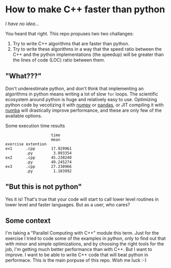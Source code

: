 # How to make C++ faster than python

*I have no idea...*

You heard that right. This repo propuses two two challanges:

1. Try to write C++ algorithms that are faster than python.
1. Try to write these algorithms in a way that the speed ratio between the C++ and the python implementations (the speedup) will be greater than the lines of code (LOC) ratio between them.

## "What???"

Don't underestimate python, and don't think that implementing an algorithms in python means writing a lot of slow `for` loops.
The scientific ecosystem around python is huge and relatively easy to use.
Optimizing python code by vecotizing it with [numpy](http://www.numpy.org/) or [pandas](http://pandas.pydata.org/), or JIT compiling it with [numba](http://numba.pydata.org/) will drastically improve performance, and these are only few of the available options.

Some execution time results

                        time
                        mean
    exercise extention           
    ex1      .cpp       17.929961
             .py         3.093354
    ex2      .cpp       45.230240
             .py        49.245274
    ex3      .cpp       27.230966
             .py         1.183992


## "But this is not python"

Yes it is! That's true that your code will start to call lower level routines in lower level and faster languages. But as a user, who cares?

## Some context

I'm taking a "Parallel Computing with C++" module this term.
Just for the exercise I tried to code some of the examples in python, only to find out that with minor and simple optimizations, and by choosing the right tools for the job, I'm getting much better performance than with C++.
But I want to improve.
I want to be able to write C++ code that will beat python in performace.
This is the main porpuse of this repo.
Wish me luck :-)
